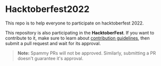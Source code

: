 # Hacktoberfest2022
This repo is to help everyone to participate on hacktoberfest 2022.

This repository is also participating in the **HacktoberFest**. If you want to contribute to it, make sure to learn about [contribution guidelines](https://github.com/Sharjeel-Iftikhar/Email_Spam_Detector/blob/main/Contributing.md), then submit a pull request and wait for its approval.


> **Note:** Spammy PRs will not be approved. Similarly, submitting a PR doesn't guarantee it's approval.
